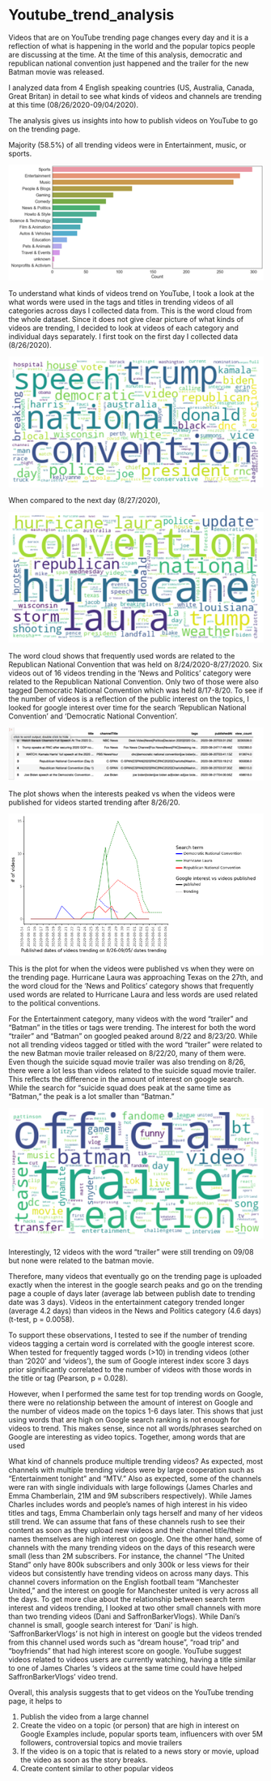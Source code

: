# Youtube_trend_analysis

Videos that are on YouTube trending page changes every day and it is a reflection of what is happening in the world and the popular topics people are discussing at the time. At the time of this analysis, democratic and republican national convention just happened and the trailer for the new Batman movie was released.

I analyzed data from 4 English speaking countries (US, Australia, Canada, Great Britan) in detail to see what kinds of videos and channels are trending at this time (08/26/2020-09/04/2020). 

The analysis gives us insights into how to publish videos on YouTube to go on the trending page.

Majority (58.5%) of all trending videos were in Entertainment, music, or sports. 

![categories](/images/categories.png)

To understand what kinds of videos trend on YouTube, I took a look at the what words were used in the tags and titles in trending videos of all categories across days I collected data from. This is the word cloud from the whole dataset. Since it does not give clear picture of what kinds of videos are trending, I decided to look at videos of each category and individual days separately.
I first took on the first day I collected data (8/26/2020). 

![worldcloudn26](/images/wordcloudnews26.png)

When compared to the next day (8/27/2020), 

![worldcloudn27](/images/wordcloudnews27.png)

The word cloud shows that frequently used words are related to the Republican National Convention that was held on 8/24/2020-8/27/2020. Six videos out of 16 videos trending in the ‘News and Politics’ category were related to the Republican National Convention. Only two of those were also tagged Democratic National Convention which was held 8/17-8/20. To see if the number of videos is a reflection of the public interest on the topics, I looked for google interest over time for the search ‘Republican National Convention’ and ‘Democratic National Convention’. 

![conventionvideos](/images/Screen%20Shot%202020-09-09%20at%2012.58.03%20PM.png)


The plot shows when the interests peaked vs when the videos were published for videos started trending after 8/26/20.

![politics](/images/politicsdr.png)

This is the plot for when the videos were published vs when they were on the trending page. 
Hurricane Laura was approaching Texas on the 27th, and the word cloud for the ‘News and Politics’ category shows that frequently used words are related to Hurricane Laura and less words are used related to the political conventions.

For the Entertainment category, many videos with the word “trailer” and “Batman” in the titles or tags were trending. The interest for both the word “trailer” and “Batman” on googled peaked around 8/22 and 8/23/20. While not all trending videos tagged or titled with the word “trailer” were related to the new Batman movie trailer released on 8/22/20, many of them were. Even though the suicide squad movie trailer was also trending on 8/26, there were a lot less than videos related to the suicide squad movie trailer. This reflects the difference in the amount of interest on google search. While the search for “suicide squad does peak at the same time as “Batman,” the peak is a lot smaller than “Batman.”

![ewordcloud26](/images/wordcloudentertainment26.png)

Interestingly, 12 videos with the word “trailer” were still trending on 09/08 but none were related to the batman movie. 



Therefore, many videos that eventually go on the trending page is uploaded exactly when the interest in the google search peaks and go on the trending page a couple of days later (average lab between publish date to trending date was 3 days). Videos in the entertainment category trended longer (average 4.2 days) than videos in the News and Politics category (4.6 days) (t-test, p = 0.0058).


To support these observations, I tested to see if the number of trending videos tagging a certain word is correlated with the google interest score. When tested for frequently tagged words (>10) in trending videos (other than ‘2020’ and ‘videos’), the sum of Google interest index score 3 days prior significantly correlated to the number of videos with those words in the title or tag (Pearson, p = 0.028). 

However, when I performed the same test for top trending words on Google, there were no relationship between the amount of interest on Google and the number of videos made on the topics 1-6 days later. This shows that just using words that are high on Google search ranking is not enough for videos to trend. This makes sense, since not all words/phrases searched on Google are interesting as video topics. Together, among words that are used 

What kind of channels produce multiple trending videos?
As expected, most channels with multiple trending videos were by large cooperation such as “Entertainment tonight” and “MTV.”
Also as expected, some of the channels were ran with single individuals with large followings (James Charles and Emma Chamberlain, 21M and 9M subscribers respectively). While James Charles includes words and people’s names of high interest in his video titles and tags, Emma Chamberlain only tags herself and many of her videos still trend. We can assume that fans of these channels rush to see their content as soon as they upload new videos and their channel title/their names themselves are high interest on google. One the other hand, some of channels with the many trending videos on the days of this research were small (less than 2M subscribers. For instance, the channel “The United Stand” only have 800k subscribers and only 300k or less views for their videos but consistently have trending videos on across many days. This channel covers information on the English football team “Manchester United,” and the interest on google for Manchester united is very across all the days. 
To get more clue about the relationship between search term interest and videos trending, I looked at two other small channels with more than two trending videos (Dani and SaffronBarkerVlogs). While Dani’s channel is small, google search interest for ‘Dani’ is high. ‘SaffronBarkerVlogs’ is not high in interest on google but the videos trended from this channel used words such as “dream house”, “road trip” and “boyfriends” that had high interest score on google. YouTube suggest videos related to videos users are currently watching, having a title similar to one of James Charles ‘s videos at the same time could have helped SaffronBarkerVlogs’ video trend. 

Overall, this analysis suggests that to get videos on the YouTube trending page, it helps to 
1.	Publish the video from a large channel 
2.	Create the video on a topic (or person) that are high in interest on Google
Examples include, popular sports team, influencers with over 5M followers, controversial topics and movie trailers
3.	If the video is on a topic that is related to a news story or movie, upload the video as soon as the story breaks.
4.	Create content similar to other popular videos 



